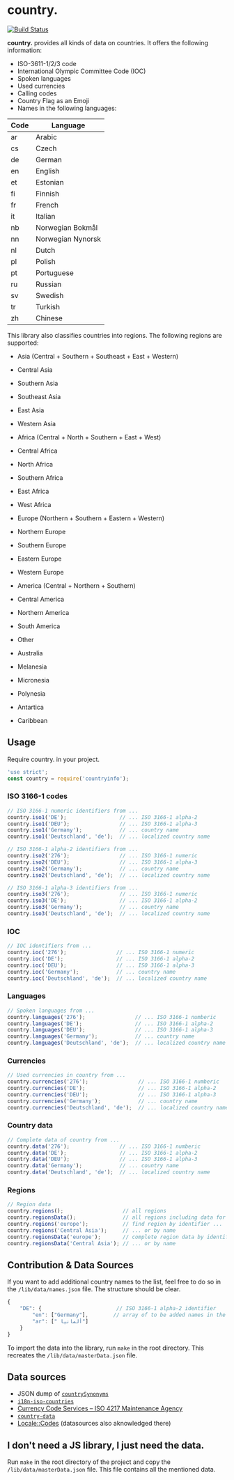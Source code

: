 # country.
[![Build Status](https://travis-ci.org/ohitsdaniel/country..svg?branch=master)](https://travis-ci.org/ohitsdaniel/country.)

**country.** provides all kinds of data on countries. It offers the following information:
  * ISO-3611-1/2/3 code
  * International Olympic Committee Code (IOC)
  * Spoken languages
  * Used currencies
  * Calling codes
  * Country Flag as an Emoji
  * Names in the following languages:
  
  Code  | Language
------------- | -------------
ar  | Arabic
cs  | Czech
de  | German
en  | English
et  | Estonian
fi  | Finnish
fr  | French
it  | Italian
nb  | Norwegian Bokmål
nn  | Norwegian Nynorsk
nl  | Dutch
pl  | Polish 
pt  | Portuguese
ru  | Russian
sv  | Swedish
tr  | Turkish
zh  | Chinese

This library also classifies countries into regions. The following regions are supported:

* Asia (Central + Southern + Southeast + East + Western) 
 * Central Asia
 * Southern Asia
 * Southeast Asia
 * East Asia
 * Western Asia

* Africa (Central + North + Southern + East + West) 
 * Central Africa
 * North Africa
 * Southern Africa
 * East Africa
 * West Africa

* Europe (Northern + Southern + Eastern + Western)
 * Northern Europe
 * Southern Europe
 * Eastern Europe
 * Western Europe
* America (Central + Northern + Southern) 
 * Central America
 * Northern America
 * South America
* Other
 * Australia
 * Melanesia
 * Micronesia
 * Polynesia
 * Antartica
 * Caribbean


## Usage

Require country. in your project. 
```js
'use strict';
const country = require('countryinfo');
```

### ISO 3166-1 codes
```js
// ISO 3166-1 numeric identifiers from ...
country.iso1('DE');                 // ... ISO 3166-1 alpha-2
country.iso1('DEU');                // ... ISO 3166-1 alpha-3
country.iso1('Germany');            // ... country name
country.iso1('Deutschland', 'de');  // ... localized country name

// ISO 3166-1 alpha-2 identifiers from ...
country.iso2('276');                // ... ISO 3166-1 numeric
country.iso2('DEU');                // ... ISO 3166-1 alpha-3
country.iso2('Germany');            // ... country name
country.iso2('Deutschland', 'de');  // ... localized country name

// ISO 3166-1 alpha-3 identifiers from ...
country.iso3('276');                // ... ISO 3166-1 numeric
country.iso3('DE');                 // ... ISO 3166-1 alpha-2
country.iso3('Germany');            // ... country name
country.iso3('Deutschland', 'de');  // ... localized country name
```

### IOC
```js
// IOC identifiers from ...
country.ioc('276');                // ... ISO 3166-1 numeric
country.ioc('DE');                 // ... ISO 3166-1 alpha-2
country.ioc('DEU');                // ... ISO 3166-1 alpha-3
country.ioc('Germany');            // ... country name
country.ioc('Deutschland', 'de');  // ... localized country name
```

### Languages
```js
// Spoken languages from ...
country.languages('276');                // ... ISO 3166-1 numberic
country.languages('DE');                 // ... ISO 3166-1 alpha-2
country.languages('DEU');                // ... ISO 3166-1 alpha-3
country.languages('Germany');            // ... country name
country.languages('Deutschland', 'de');  // ... localized country name
```

### Currencies
```js
// Used currencies in country from ...
country.currencies('276');                // ... ISO 3166-1 numberic
country.currencies('DE');                 // ... ISO 3166-1 alpha-2
country.currencies('DEU');                // ... ISO 3166-1 alpha-3
country.currencies('Germany');            // ... country name
country.currencies('Deutschland', 'de');  // ... localized country name
```

### Country data
```js
// Complete data of country from ...
country.data('276');                // ... ISO 3166-1 numberic
country.data('DE');                 // ... ISO 3166-1 alpha-2
country.data('DEU');                // ... ISO 3166-1 alpha-3
country.data('Germany');            // ... country name
country.data('Deutschland', 'de');  // ... localized country name
```

### Regions
```js
// Region data
country.regions();                   // all regions
country.regionsData();               // all regions including data for all countries (ISO 3166-1 codes, IOC,...)
country.regions('europe');           // find region by identifier ...
country.regions('Central Asia');     // ... or by name
country.regionsData('europe');       // complete region data by identifier...
country.regionsData('Central Asia'); // ... or by name
```

## Contribution & Data Sources
If you want to add additional country names to the list, feel free to do so in the `/lib/data/names.json` file. The structure should be clear.

```js
{
	"DE": {                        // ISO 3166-1 alpha-2 identifier
		"en": ["Germany"],        // array of to be added names in the set locale
		"ar": [" ألمانيا"]
	}
}
```

To import the data into the library, run `make` in the root directory. This recreates the `/lib/data/masterData.json` file.

## Data sources 
* JSON dump of [`countrySynonyms`](https://rdrr.io/rforge/rworldmap/man/countrySynonyms.html)
* [`i18n-iso-countries`](https://www.npmjs.com/package/i18n-iso-countries)
* [Currency Code Services – ISO 4217 Maintenance Agency](https://www.currency-iso.org/dam/downloads/lists/list_one.xls)
* [`country-data`](https://www.npmjs.com/package/country-data)
* [Locale::Codes](http://search.cpan.org/~sbeck/Locale-Codes-3.42/lib/Locale/Codes.pod) (datasources also aknowledged there)

## I don't need a JS library, I just need the data.
Run `make` in the root directory of the project and copy the `/lib/data/masterData.json` file. This file contains all the mentioned data.
